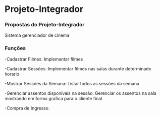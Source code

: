 # Projeto-Integrador
###
### Propostas do Projeto-Integrador
Sistema gerenciador de cinema

### Funções

-Cadastrar Filmes: Implementar filmes 

-Cadastrar Sessões: Implementar filmes nas salas durante determinado horario

-Mostrar Sessões da Semana: Listar todos as sessões da semana 

-Gerenciar assentos disponíveis na sessão: Gerenciar os assentos na sala mostrando em forma grafica para o cliente final

-Compra de Ingresso:

